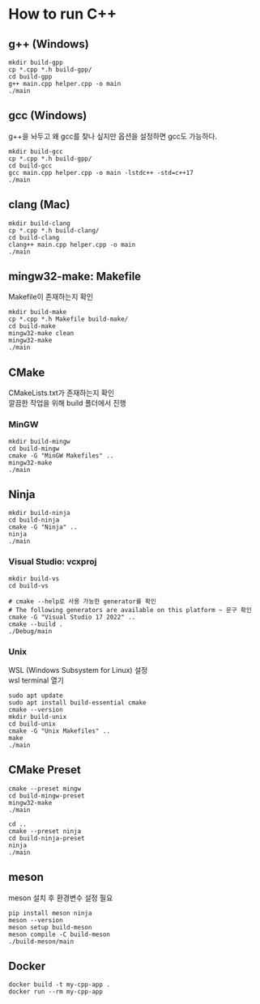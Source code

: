 # How to run C++

## g++ (Windows)

```
mkdir build-gpp
cp *.cpp *.h build-gpp/
cd build-gpp
g++ main.cpp helper.cpp -o main
./main
```

## gcc (Windows)

g++을 놔두고 왜 gcc를 찾나 싶지만 옵션을 설정하면 gcc도 가능하다.

```
mkdir build-gcc
cp *.cpp *.h build-gpp/
cd build-gcc
gcc main.cpp helper.cpp -o main -lstdc++ -std=c++17
./main
```

## clang (Mac)

```
mkdir build-clang
cp *.cpp *.h build-clang/
cd build-clang
clang++ main.cpp helper.cpp -o main
./main
```

## mingw32-make: Makefile

Makefile이 존재하는지 확인

```
mkdir build-make
cp *.cpp *.h Makefile build-make/
cd build-make
mingw32-make clean
mingw32-make
./main
```

## CMake

CMakeLists.txt가 존재하는지 확인  
깔끔한 작업을 위해 build 폴더에서 진행

### MinGW

```
mkdir build-mingw
cd build-mingw
cmake -G "MinGW Makefiles" ..
mingw32-make
./main
```

## Ninja

```
mkdir build-ninja
cd build-ninja
cmake -G "Ninja" ..
ninja
./main
```

### Visual Studio: vcxproj

```
mkdir build-vs
cd build-vs

# cmake --help로 사용 가능한 generator를 확인
# The following generators are available on this platform ~ 문구 확인
cmake -G "Visual Studio 17 2022" ..
cmake --build .
./Debug/main
```

### Unix

WSL (Windows Subsystem for Linux) 설정  
wsl terminal 열기

```
sudo apt update
sudo apt install build-essential cmake
cmake --version
mkdir build-unix
cd build-unix
cmake -G "Unix Makefiles" ..
make
./main
```

## CMake Preset

```
cmake --preset mingw
cd build-mingw-preset
mingw32-make
./main

cd ..
cmake --preset ninja
cd build-ninja-preset
ninja
./main
```

## meson

meson 설치 후 환경변수 설정 필요

```
pip install meson ninja
meson --version
meson setup build-meson
meson compile -C build-meson
./build-meson/main
```

## Docker

```
docker build -t my-cpp-app .
docker run --rm my-cpp-app
```
